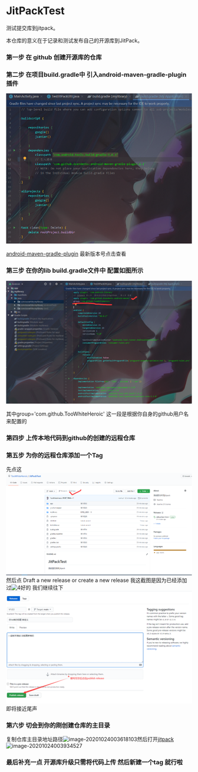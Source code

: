 # JitPackTest
测试提交库到jitpack。

本仓库的意义在于记录和测试发布自己的开源库到JitPack。

### 第一步  在 github 创建开源库的仓库

### 第二步 在项目build.gradle中 引入android-maven-gradle-plugin插件

![1](.\static\1.png)

[android-maven-gradle-plugin](https://github.com/dcendents/android-maven-gradle-plugin) 最新版本号点击查看

### 第三步   在你的lib build.gradle文件中 配置如图所示

![2](.\static\2.png)

其中group='com.github.TooWhiteHeroic'  这一段是根据你自身的github用户名来配置的

### 第四步  上传本地代码到github的创建的远程仓库

### 第五步 为你的远程仓库添加一个Tag

先点这![3](.\static\3.png)然后点 Draft a new release or create a new release   我这截图是因为已经添加过![4](D:\WorkCode\AndroidCode\JitPackTest\static\4.png)好的 我们继续往下![5](.\static\5.png)即将接近尾声

### 第六步  切会到你的刚创建仓库的主目录

复制仓库主目录地址路径![image-20201024003618103](D:\WorkCode\AndroidCode\JitPackTest\static\6.png)然后打开[jitpack](https://jitpack.io/)![image-20201024003934527](D:\WorkCode\AndroidCode\JitPackTest\static\7.png)

### 最后补充一点  开源库升级只需将代码上传  然后新建一个tag 就行啦 
